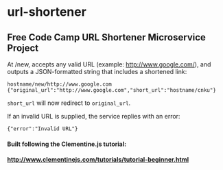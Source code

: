 # url-shortener

## Free Code Camp URL Shortener Microservice Project

At /new, accepts any valid URL (example: http://www.google.com/), and outputs a JSON-formatted string that includes a shortened link:

```
hostname/new/http://www.google.com
{"original_url":"http://www.google.com","short_url":"hostname/cnku"}
```

`short_url` will now redirect to `original_url`.

If an invalid URL is supplied, the service replies with an error:
```
{"error":"Invalid URL"}
```

#### Built following the Clementine.js tutorial:
#### http://www.clementinejs.com/tutorials/tutorial-beginner.html
